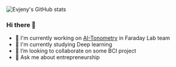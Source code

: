 ![Evjeny's GitHub stats](https://github-readme-stats.vercel.app/api?api_domain=wakatime.com&username=evjeny&count_private=true&range=last_30_days&theme=react)

### Hi there 👋

* 🔭 I'm currently working on [AI-Tonometry](https://t.me/ai_tonometry_bot) in Faraday Lab team
* 🌱 I'm currently studying Deep learning
* 👯 I’m looking to collaborate on some BCI project
* 💬 Ask me about entrepreneurship
